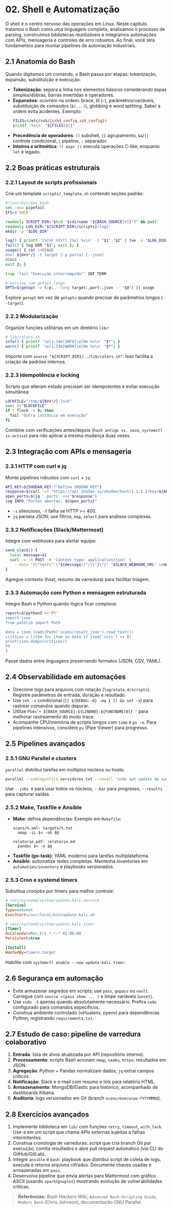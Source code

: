 # 02. Shell e Automatização

O shell é o centro nervoso das operações em Linux. Neste capítulo tratamos o Bash como uma linguagem completa, analisamos o processo de parsing, construímos bibliotecas reutilizáveis e integramos automações com APIs, mensageria e controles de erro robustos. Ao final, você terá fundamentos para montar pipelines de automação industriais.

## 2.1 Anatomia do Bash
Quando digitamos um comando, o Bash passa por etapas: tokenização, expansão, substituição e execução.
- **Tokenização**: separa a linha nos elementos básicos considerando aspas simples/dobras, barras invertidas e operadores.
- **Expansões**: ocorrem na ordem: brace, til (`~`), parâmetros/variáveis, substituição de comandos (`$(...)`), globbing e word splitting. Saber a ordem evita acidentes. Exemplo:
  ```bash
  FILES=(/etc/ssh/{sshd_config,ssh_config})
  printf '%s\n' "${FILES[@]}"
  ```
- **Precedência de operadores**: `()` subshell, `{}` agrupamento, `&&`/`||` controle condicional, `|` pipeline, `;` separador.
- **Inteiros e aritmética**: `(( expr ))` executa operações C-like, enquanto `let` é legado.

## 2.2 Boas práticas estruturais
### 2.2.1 Layout de scripts profissionais
Crie um template `scripts/_template.sh` contendo seções padrão:
```bash
#!/usr/bin/env bash
set -euo pipefail
IFS=$'\n\t'

readonly SCRIPT_DIR="$(cd "$(dirname "${BASH_SOURCE[0]}")" && pwd)"
readonly LOG_DIR="${SCRIPT_DIR%/scripts}/logs"
mkdir -p "$LOG_DIR"

log() { printf '[%(%F %T)T] [%s] %s\n' -1 "$1" "$2" | tee -a "$LOG_DIR/${0##*/}.log"; }
fail() { log ERR "$1"; exit 1; }
usage() { cat <<USAGE
Uso: ${0##*/} -t target [-p porta] [--json]
USAGE
exit 2; }

trap 'fail "Execução interrompida"' INT TERM

# parsing com getopt longo
OPTS=$(getopt -o t:p: --long target:,port:,json -- "$@") || usage
```
Explore `getopt` em vez de `getopts` quando precisar de parâmetros longos (`--target`).

### 2.2.2 Modularização
Organize funções utilitárias em um diretório `lib/`:
```bash
# lib/colors.sh
info() { printf '\e[1;34m[INFO]\e[0m %s\n' "$*"; }
warn() { printf '\e[1;33m[WARN]\e[0m %s\n' "$*"; }
```
Importe com `source "${SCRIPT_DIR}/../lib/colors.sh"`. Isso facilita a criação de padrões internos.

### 2.2.3 Idempotência e locking
Scripts que alteram estado precisam ser idempotentes e evitar execução simultânea:
```bash
LOCKFILE="/tmp/${0##*/}.lock"
exec 9>"$LOCKFILE"
if ! flock -n 9; then
  fail "Outra instância em execução"
fi
```
Combine com verificações antes/depois (`hash antigo vs. novo`, `systemctl is-active`) para não aplicar a mesma mudança duas vezes.

## 2.3 Integração com APIs e mensageria
### 2.3.1 HTTP com curl e jq
Monte pipelines robustos com `curl` + `jq`:
```bash
API_KEY=${SHODAN_KEY:?"Defina SHODAN_KEY"}
response=$(curl -sf "https://api.shodan.io/shodan/host/1.1.1.1?key=${API_KEY}") || fail "Erro na API"
open_ports=$(jq '.ports' <<<"$response")
log INFO "Portas abertas: ${open_ports}"
```
- `-s` silencioso, `-f` falha se HTTP >= 400.
- `jq` parseia JSON; use filtros, `map`, `select` para análises complexas.

### 2.3.2 Notificações (Slack/Mattermost)
Integre com webhooks para alertar equipe:
```bash
send_slack() {
  local message=$1
  curl -s -X POST -H 'Content-type: application/json' \
    --data "{\"text\":\"${message//"/\\"}\"}" "$SLACK_WEBHOOK_URL" >/dev/null
}
```
Agregue contexto (host, resumo da varredura) para facilitar triagem.

### 2.3.3 Automação com Python e mensagem estruturada
Integre Bash e Python quando lógica ficar complexa:
```bash
report=$(python3 <<'PY'
import json
from pathlib import Path

data = json.loads(Path('scans/result.json').read_text())
criticos = [item for item in data if item['cvss'] >= 8]
print(json.dumps(criticos))
PY
)
```
Passe dados entre linguagens preservando formatos (JSON, CSV, YAML).

## 2.4 Observabilidade em automações
- Direcione logs para arquivos com rotação (`logrotate.d/scripts`). Registre parâmetros de entrada, duração e resultado.
- Use `set -x` condicional (`[[ ${DEBUG:-0} -eq 1 ]] && set -x`) para rastrear comandos quando depurar.
- Utilize `PS4='+ ${BASH_SOURCE}:${LINENO}:${FUNCNAME[0]} '` para melhorar rastreamento do modo trace.
- Acompanhe CPU/memória de scripts longos com `time` e `ps -o`. Para pipelines intensivos, considere `pv` (Pipe Viewer) para progresso.

## 2.5 Pipelines avançados
### 2.5.1 GNU Parallel e clusters
`parallel` distribui tarefas em múltiplos núcleos ou hosts:
```bash
parallel --sshloginfile servidores.txt --nonall 'sudo apt update && sudo apt -y upgrade'
```
Use `--jobs 0` para usar todos os núcleos, `--bar` para progresso, `--results` para capturar saídas.

### 2.5.2 Make, Taskfile e Ansible
- **Make**: defina dependências. Exemplo em `Makefile`:
  ```make
  scans/%.xml: targets/%.txt
  	nmap -iL $< -oX $@

  relatorio.pdf: relatorio.md
  	pandoc $< -o $@
  ```
- **Taskfile (go-task)**: YAML moderno para tarefas multiplataforma.
- **Ansible**: automatize redes completas. Mantenha inventories em `automation/inventory` e playbooks versionados.

### 2.5.3 Cron e systemd timers
Substitua cronjobs por timers para melhor controle:
```ini
# /etc/systemd/system/update-kali.service
[Service]
Type=oneshot
ExecStart=/usr/local/bin/update-kali.sh

# /etc/systemd/system/update-kali.timer
[Timer]
OnCalendar=Mon,Fri *-*-* 02:00:00
Persistent=true

[Install]
WantedBy=timers.target
```
Habilite com `systemctl enable --now update-kali.timer`.

## 2.6 Segurança em automação
- Evite armazenar segredos em scripts; use `pass`, `gopass` ou `vault`. Carregue com `source <(pass show ... )` e limpe variáveis (`unset`).
- Use `sudo -S` apenas quando absolutamente necessário. Prefira `sudo` configurado para comandos específicos.
- Construa ambiente controlado (virtualenv, pyenv) para dependências Python, registrando `requirements.txt`.

## 2.7 Estudo de caso: pipeline de varredura colaborativo
1. **Entrada**: lista de alvos atualizada por API (repositório interno).
2. **Processamento**: scripts Bash acionam `nmap`, `naabu`, `httpx`; resultados em JSON.
3. **Agregação**: Python + Pandas normalizam dados; `jq` extrai campos críticos.
4. **Notificação**: Slack e e-mail com resumo e link para relatório HTML.
5. **Armazenamento**: MongoDB/Elastic para histórico, acompanhado de dashboards Kibana.
6. **Auditoria**: logs versionados em Git (branch `scans/execucao-YYYYMMDD`).

## 2.8 Exercícios avançados
1. Implemente biblioteca em `lib/` com funções `retry`, `timeout`, `with_lock`. Use-a em um script que chama APIs externas sujeitas a falhas intermitentes.
2. Construa cronologia de varreduras: script que cria branch Git por execução, comita resultados e abre pull request automático (via CLI do GitHub/GitLab).
3. Integre `ansible` e `bash`: playbook que distribui script de coleta de logs, executa e retorna arquivos cifrados. Documente chaves usadas e armazenadas em `pass`.
4. Desenvolva pipeline que envia alertas para Mattermost com gráfico ASCII (usando `spark`/`gnuplot`) mostrando evolução de vulnerabilidades críticas.

> **Referências:** *Bash Hackers Wiki*, `Advanced Bash-Scripting Guide`, `Modern Bash` (Chris Johnson), documentação GNU Parallel.
